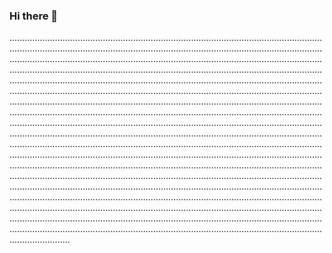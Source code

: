 ### Hi there 👋

............................................................................................................................................................................................................................................................................................................................................................................................................................................................................................................................................................................................................................................................................................................................................................................................................................................................................................................................................................................................................................................................................................................................................................................................................................................................................................................................................................................................................................................................................................................................................................................................................................................................................................................................................................................................................................................................................................................................................................................................................................................................................................................................................................................................................................................................................................................................................................................................................................................................................